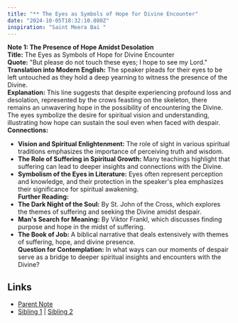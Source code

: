```yaml
---
title: "** The Eyes as Symbols of Hope for Divine Encounter"
date: "2024-10-05T18:32:10.080Z"
inspiration: "Saint Meera Bai "
---
```


  
**Note 1: The Presence of Hope Amidst Desolation**  
**Title:** The Eyes as Symbols of Hope for Divine Encounter  
**Quote:** "But please do not touch these eyes; I hope to see my Lord."  
**Translation into Modern English:** The speaker pleads for their eyes to be left untouched as they hold a deep yearning to witness the presence of the Divine.  
**Explanation:** This line suggests that despite experiencing profound loss and desolation, represented by the crows feasting on the skeleton, there remains an unwavering hope in the possibility of encountering the Divine. The eyes symbolize the desire for spiritual vision and understanding, illustrating how hope can sustain the soul even when faced with despair.  
**Connections:**  
- **Vision and Spiritual Enlightenment:** The role of sight in various spiritual traditions emphasizes the importance of perceiving truth and wisdom.
- **The Role of Suffering in Spiritual Growth:** Many teachings highlight that suffering can lead to deeper insights and connections with the Divine.
- **Symbolism of the Eyes in Literature:** Eyes often represent perception and knowledge, and their protection in the speaker's plea emphasizes their significance for spiritual awakening.  
**Further Reading:**  
- **The Dark Night of the Soul:** By St. John of the Cross, which explores the themes of suffering and seeking the Divine amidst despair.  
- **Man's Search for Meaning:** By Viktor Frankl, which discusses finding purpose and hope in the midst of suffering.  
- **The Book of Job:** A biblical narrative that deals extensively with themes of suffering, hope, and divine presence.  
**Question for Contemplation:** In what ways can our moments of despair serve as a bridge to deeper spiritual insights and encounters with the Divine?  


## Links

- [Parent Note](/parent-note.md)
- [Sibling 1](/zettel1.md) | [Sibling 2](/zettel2.md)
